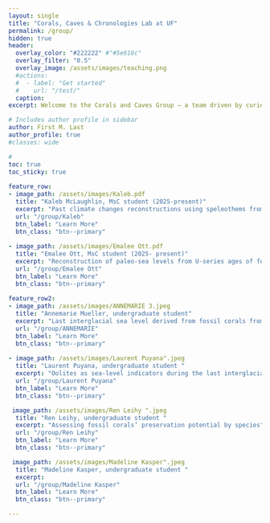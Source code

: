 ```yaml
---
layout: single
title: "Corals, Caves & Chronologies Lab at UF"
permalink: /group/
hidden: true
header:
  overlay_color: "#222222" #"#5e616c"
  overlay_filter: "0.5"
  overlay_image: /assets/images/teaching.png
  #actions:
  #  - label: "Get started"
  #    url: "/test/"
  caption:
excerpt: Welcome to the Corals and Caves Group — a team driven by curiosity about Earth’s past. We explore records preserved in fossil corals and cave deposits to better understand longterm changes in climate and sea level.

# Includes author profile in sidebar
author: First M. Last
author_profile: true
#classes: wide

#  
toc: true
toc_sticky: true  
  
feature_row:
- image_path: /assets/images/Kaleb.pdf
  title: "Kaleb McLaughlin, MsC student (2025-present)"
  excerpt: "Past climate changes reconstructions using speleothems from the Yucatán Peninsula."
  url: "/group/Kaleb"
  btn_label: "Learn More"
  btn_class: "btn--primary"
  
- image_path: /assets/images/Emalee Ott.pdf
  title: "Emalee Ott, MsC student (2025- present)"
  excerpt: "Reconstruction of paleo-sea levels from U-series ages of fossil coral reefs"
  url: "/group/Emalee Ott"
  btn_label: "Learn More"
  btn_class: "btn--primary"
  
feature_row2:
- image_path: /assets/images/ANNEMARIE 3.jpeg
  title: "Annemarie Mueller, undergraduate student"
  excerpt: "Last interglacial sea level derived from fossil corals from Hawaii (Honor thesis)."
  url: "/group/ANNEMARIE"
  btn_label: "Learn More"
  btn_class: "btn--primary"
  
- image_path: /assets/images/Laurent Puyana".jpeg
  title: "Laurent Puyana, undergraduate student "
  excerpt: "Oolites as sea-level indicators during the last interglacial (Honor thesis) "
  url: "/group/Laurent Puyana"
  btn_label: "Learn More"
  btn_class: "btn--primary"

 image_path: /assets/images/Ren Leihy ".jpeg
  title: "Ren Leihy, undergraduate student "
  excerpt: "Assessing fossil corals’ preservation potential by species"
  url: "/group/Ren Leihy"
  btn_label: "Learn More"
  btn_class: "btn--primary"

 image_path: /assets/images/Madeline Kasper".jpeg
  title: "Madeline Kasper, undergraduate student "
  excerpt: 
  url: "/group/Madeline Kasper"
  btn_label: "Learn More"
  btn_class: "btn--primary"

---
```

